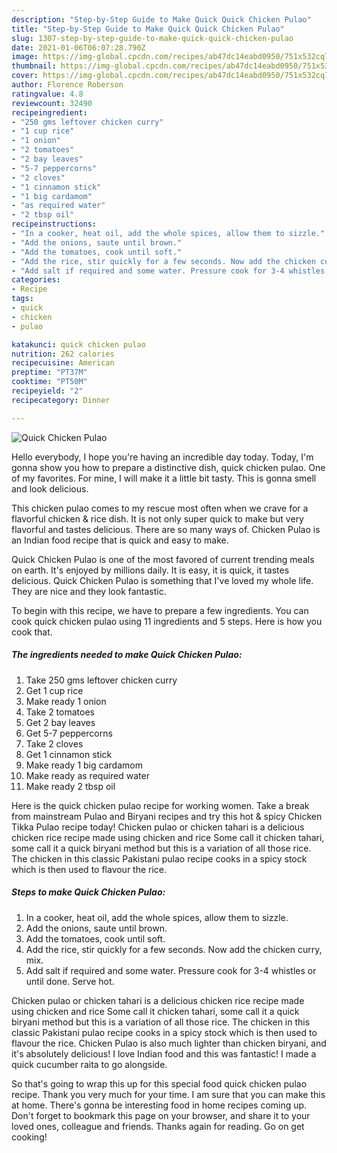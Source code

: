 ```yaml
---
description: "Step-by-Step Guide to Make Quick Quick Chicken Pulao"
title: "Step-by-Step Guide to Make Quick Quick Chicken Pulao"
slug: 1307-step-by-step-guide-to-make-quick-quick-chicken-pulao
date: 2021-01-06T06:07:28.790Z
image: https://img-global.cpcdn.com/recipes/ab47dc14eabd0950/751x532cq70/quick-chicken-pulao-recipe-main-photo.jpg
thumbnail: https://img-global.cpcdn.com/recipes/ab47dc14eabd0950/751x532cq70/quick-chicken-pulao-recipe-main-photo.jpg
cover: https://img-global.cpcdn.com/recipes/ab47dc14eabd0950/751x532cq70/quick-chicken-pulao-recipe-main-photo.jpg
author: Florence Roberson
ratingvalue: 4.8
reviewcount: 32490
recipeingredient:
- "250 gms leftover chicken curry"
- "1 cup rice"
- "1 onion"
- "2 tomatoes"
- "2 bay leaves"
- "5-7 peppercorns"
- "2 cloves"
- "1 cinnamon stick"
- "1 big cardamom"
- "as required water"
- "2 tbsp oil"
recipeinstructions:
- "In a cooker, heat oil, add the whole spices, allow them to sizzle."
- "Add the onions, saute until brown."
- "Add the tomatoes, cook until soft."
- "Add the rice, stir quickly for a few seconds. Now add the chicken curry, mix."
- "Add salt if required and some water. Pressure cook for 3-4 whistles or until done. Serve hot."
categories:
- Recipe
tags:
- quick
- chicken
- pulao

katakunci: quick chicken pulao 
nutrition: 262 calories
recipecuisine: American
preptime: "PT37M"
cooktime: "PT50M"
recipeyield: "2"
recipecategory: Dinner

---
```



![Quick Chicken Pulao](https://img-global.cpcdn.com/recipes/ab47dc14eabd0950/751x532cq70/quick-chicken-pulao-recipe-main-photo.jpg)

Hello everybody, I hope you're having an incredible day today. Today, I'm gonna show you how to prepare a distinctive dish, quick chicken pulao. One of my favorites. For mine, I will make it a little bit tasty. This is gonna smell and look delicious.

This chicken pulao comes to my rescue most often when we crave for a flavorful chicken &amp; rice dish. It is not only super quick to make but very flavorful and tastes delicious. There are so many ways of. Chicken Pulao is an Indian food recipe that is quick and easy to make.

Quick Chicken Pulao is one of the most favored of current trending meals on earth. It's enjoyed by millions daily. It is easy, it is quick, it tastes delicious. Quick Chicken Pulao is something that I've loved my whole life. They are nice and they look fantastic.


To begin with this recipe, we have to prepare a few ingredients. You can cook quick chicken pulao using 11 ingredients and 5 steps. Here is how you cook that.

<!--inarticleads1-->

##### The ingredients needed to make Quick Chicken Pulao:

1. Take 250 gms leftover chicken curry
1. Get 1 cup rice
1. Make ready 1 onion
1. Take 2 tomatoes
1. Get 2 bay leaves
1. Get 5-7 peppercorns
1. Take 2 cloves
1. Get 1 cinnamon stick
1. Make ready 1 big cardamom
1. Make ready as required water
1. Make ready 2 tbsp oil


Here is the quick chicken pulao recipe for working women. Take a break from mainstream Pulao and Biryani recipes and try this hot &amp; spicy Chicken Tikka Pulao recipe today! Chicken pulao or chicken tahari is a delicious chicken rice recipe made using chicken and rice Some call it chicken tahari, some call it a quick biryani method but this is a variation of all those rice. The chicken in this classic Pakistani pulao recipe cooks in a spicy stock which is then used to flavour the rice. 

<!--inarticleads2-->

##### Steps to make Quick Chicken Pulao:

1. In a cooker, heat oil, add the whole spices, allow them to sizzle.
1. Add the onions, saute until brown.
1. Add the tomatoes, cook until soft.
1. Add the rice, stir quickly for a few seconds. Now add the chicken curry, mix.
1. Add salt if required and some water. Pressure cook for 3-4 whistles or until done. Serve hot.


Chicken pulao or chicken tahari is a delicious chicken rice recipe made using chicken and rice Some call it chicken tahari, some call it a quick biryani method but this is a variation of all those rice. The chicken in this classic Pakistani pulao recipe cooks in a spicy stock which is then used to flavour the rice. Chicken Pulao is also much lighter than chicken biryani, and it&#39;s absolutely delicious! I love Indian food and this was fantastic! I made a quick cucumber raita to go alongside. 

So that's going to wrap this up for this special food quick chicken pulao recipe. Thank you very much for your time. I am sure that you can make this at home. There's gonna be interesting food in home recipes coming up. Don't forget to bookmark this page on your browser, and share it to your loved ones, colleague and friends. Thanks again for reading. Go on get cooking!
